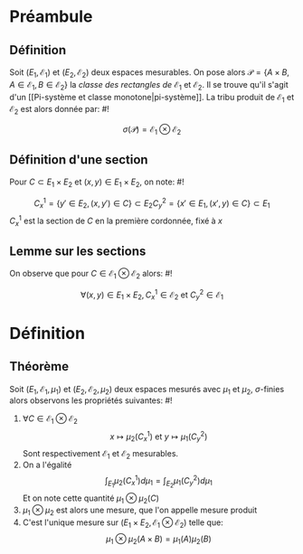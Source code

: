 # Préambule
## Définition
Soit $(E_{1}, \mathcal E_{1})$ et $(E_{2}, \mathcal E_{2})$ deux espaces mesurables. On pose alors $\mathcal P = \{ A \times B, A \in \mathcal E_{1}, B \in \mathcal E_{2} \}$ la *classe des rectangles de* $\mathcal E_{1}$ et $\mathcal E_{2}$. Il se trouve qu'il s'agit d'un [[Pi-système et classe monotone|pi-système]]. La tribu produit de $\mathcal E_{1}$ et $\mathcal E_{2}$ est alors donnée par: #!

$$
\sigma(\mathcal P) = \mathcal E_{1} \otimes \mathcal E_{2}
$$
<!--ID: 1735577943221-->



## Définition d'une section
Pour $C \subset E_{1} \times E_{2}$ et $(x,y) \in E_{1} \times E_{2}$, on note: #!

$$
C^{1}_{x} = \{ y' \in E_{2}, (x, y') \in C\} \subset E_{2}
C^{2}_{y} = \{ x' \in E_{1}, (x', y) \in C\} \subset E_{1}
$$
$C^{1}_{x}$ est la section de $C$ en la première cordonnée, fixé à $x$
<!--ID: 1735577943223-->



## Lemme sur les sections
On observe que pour $C \in \mathcal E_{1} \otimes \mathcal E_{2}$ alors: #!

$$
\forall(x,y) \in E_{1} \times E_{2}, C_{x}^{1} \in \mathcal E_{2} \text{ et } C_{y}^{2} \in \mathcal E_{1}
$$
<!--ID: 1735577943224-->



# Définition

## Théorème
Soit $(E_{1}, \mathcal E_{1}, \mu_{1})$ et $(E_{2}, \mathcal E_{2}, \mu_{2})$ deux espaces mesurés avec $\mu_{1}$ et $\mu_{2}$, $\sigma$-finies alors observons les propriétés suivantes: #!

1) $\forall C \in \mathcal E_{1} \otimes \mathcal E_{2}$ $$
x \mapsto \mu_{2}(C_{x}^{1}) \text{ et } y \mapsto \mu_{1}(C_{y}^{2})
$$Sont respectivement $\mathcal E_{1}$ et $\mathcal E_{2}$ mesurables.
2) On a l'égalité $$
\int_{E_{1}} \mu_{2}(C^{1}_{x}) d\mu_{1} = \int_{E_{2}} \mu_{1}(C^{2}_{y}) d\mu_{1}
$$Et on note cette quantité $\mu_{1} \otimes \mu_{2}(C)$
3) $\mu_{1} \otimes \mu_{2}$ est alors une mesure, que l'on appelle mesure produit
4) C'est l'unique mesure sur $(E_{1} \times E_{2}, \mathcal E_{1} \otimes \mathcal E_{2})$ telle que: $$
\mu_{1} \otimes \mu_{2}(A \times B) = \mu_{1}(A)\mu_{2}(B)
$$
<!--ID: 1735577943226-->

